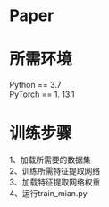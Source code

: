 # Paper

# 所需环境
<p>Python == 3.7<br>
PyTorch == 1. 13.1</p>



# 训练步骤
<p>1、加载所需要的数据集<br>
2、训练所需特征提取网络<br>
3、加载特征提取网络权重<br>
4、运行train_mian.py</p>
